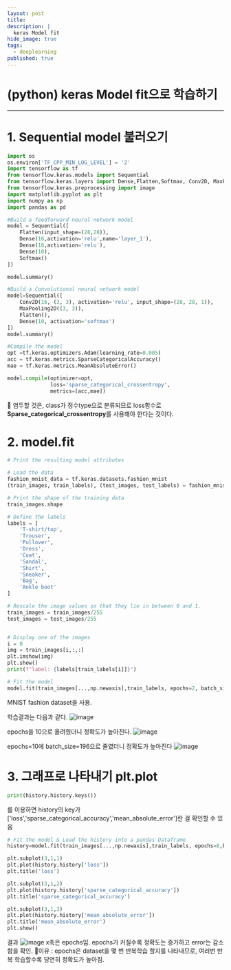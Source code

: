 ```yaml
---
layout: post
title: 
description: |
  keras Model fit
hide_image: true
tags:
  - deeplearning
published: true
---
```


# (python) keras Model fit으로 학습하기
* * *
# 1. Sequential model 불러오기
```py
import os
os.environ['TF_CPP_MIN_LOG_LEVEL'] = '2'
import tensorflow as tf
from tensorflow.keras.models import Sequential
from tensorflow.keras.layers import Dense,Flatten,Softmax, Conv2D, MaxPooling2D
from tensorflow.keras.preprocessing import image
import matplotlib.pyplot as plt
import numpy as np
import pandas as pd

#Build a feedforward neural network model
model = Sequential([
    Flatten(input_shape=(28,28)),
    Dense(16,activation='relu',name='layer_1'),
    Dense(16,activation='relu'),
    Dense(10),
    Softmax()
])

model.summary()

#Build a Convolutional neural network model
model=Sequential([
    Conv2D(16, (3, 3), activation='relu', input_shape=(28, 28, 1)),
    MaxPooling2D((3, 3)),
    Flatten(),
    Dense(10, activation='softmax')
])
model.summary()

#Compile the model
opt =tf.keras.optimizers.Adam(learning_rate=0.005)
acc = tf.keras.metrics.SparseCategoricalAccuracy()
mae = tf.keras.metrics.MeanAbsoluteError()

model.compile(optimizer=opt,
              loss='sparse_categorical_crossentropy',
              metrics=[acc,mae])
```

📌 염두할 것은, class가 정수type으로 분류되므로 loss함수로 **Sparse_categorical_crossentropy**를 사용해야 한다는 것이다.

# 2. model.fit
```py
# Print the resulting model attributes

# Load the data
fashion_mnist_data = tf.keras.datasets.fashion_mnist
(train_images, train_labels), (test_images, test_labels) = fashion_mnist_data.load_data()

# Print the shape of the training data
train_images.shape

# Define the labels
labels = [
    'T-shirt/top',
    'Trouser',
    'Pullover',
    'Dress',
    'Coat',
    'Sandal',
    'Shirt',
    'Sneaker',
    'Bag',
    'Ankle boot'
]

# Rescale the image values so that they lie in between 0 and 1.
train_images = train_images/255
test_images = test_images/255


# Display one of the images
i = 0
img = train_images[i,:,:]
plt.imshow(img)
plt.show()
print(f"label: {labels[train_labels[i]]}")

# Fit the model
model.fit(train_images[...,np.newaxis],train_labels, epochs=2, batch_size=256)
```
MNIST fashion dataset을 사용.
   
학습결과는 다음과 같다.
![image](https://user-images.githubusercontent.com/69246778/142577184-0953767c-191c-47b3-aa63-ed104360ac4e.png)
   
epochs을 10으로 올려줬더니 정확도가 높아진다.
![image](https://user-images.githubusercontent.com/69246778/142578755-e3c3881e-45c2-413b-a130-7b473da02d1a.png)

epochs=10에 batch_size=196으로 줄였더니 정확도가 높아진다
![image](https://user-images.githubusercontent.com/69246778/142579041-d4f30a4c-6220-4074-af6d-385282329526.png)

# 3. 그래프로 나타내기 plt.plot
```py
print(history.history.keys())
```
를 이용하면 history의 key가 ['loss','sparse_categorical_accuracy','mean_absolute_error']란 걸 확인할 수 있음

```py
# Fit the model & Load the history into a pandas Dataframe
history=model.fit(train_images[...,np.newaxis],train_labels, epochs=8,batch_size=256, verbose=2)

plt.subplot(3,1,1)
plt.plot(history.history['loss'])
plt.title('loss')

plt.subplot(3,1,2)
plt.plot(history.history['sparse_categorical_accuracy'])
plt.title('sparse_categorical_accuracy')

plt.subplot(3,1,3)
plt.plot(history.history['mean_absolute_error'])
plt.title('mean_absolute_error')
plt.show()
```
   
결과
![image](https://user-images.githubusercontent.com/69246778/142587469-8d9ae284-94fb-4871-94f4-d8c71feef7ff.png)
x축은 epochs임. epochs가 커질수록 정확도는 증가하고 error는 감소함을 확인.
📌이유 : epochs은 dataset을 몇 번 반복학습 할지를 나타내므로, 여러번 반복 학습할수록 당연히 정확도가 높아짐. 
